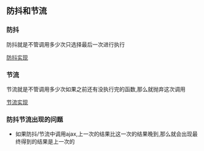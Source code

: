 ## 防抖和节流

### 防抖
防抖就是不管调用多少次只选择最后一次进行执行

[防抖实现](./debounce.js)
### 节流
节流就是不管调用多少次如果之前还有没执行完的函数,那么就抛弃这次调用

[节流实现](./throttle.js)

### 防抖节流出现的问题

- 如果防抖/节流中调用ajax,上一次的结果比这一次的结果晚到,那么就会出现最终得到的结果是上一次的
